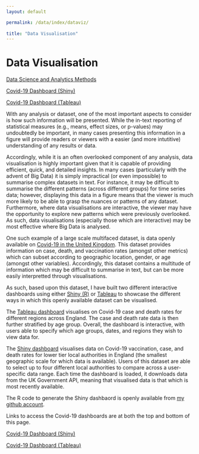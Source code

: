 ```yaml
---
layout: default

permalink: /data/index/dataviz/
  
title: "Data Visualisation"
---
```

  
# Data Visualisation

[Data Science and Analytics Methods](https://benjburgess.github.io/data/index)

[Covid-19 Dashboard (Shiny)](https://benjburgess.shinyapps.io/covid19_ltla_dashboard/)

[Covid-19 Dashboard (Tableau)](https://public.tableau.com/app/profile/ben.burgess/viz/Covid-19DashboardRegion_Age/Dashboard2?publish=yes)

With any analysis or dataset, one of the most important aspects to consider is how such information will be presented. While the in-text reporting of statistical measures (e.g., means, effect sizes, or p-values) may undoubtedly be important, in many cases presenting this information in a figure will provide readers or viewers with a easier (and more intutitive) understanding of any results or data.

Accordingly, while it is an often overlooked component of any analysis, data visualisation is highly important given that it is capable of providing efficient, quick, and detailed insights. In many cases (particularly with the advent of Big Data) it is simply impractical (or even impossible) to summarise complex datasets in text. For instance, it may be difficult to summarise the different patterns (across different groups) for time series data; however, displaying this data in a figure means that the viewer is much more likely to be able to grasp the nuances or patterns of any dataset. Furthermore, where data visualisations are interactive, the viewer may have the opportunity to explore new patterns which were previously overlooked. As such, data visualisations (especially those which are interactive) may be most effective where Big Data is analysed.

One such example of a large scale multifaced dataset, is data openly available on [Covid-19 in the United Kingdom](https://coronavirus.data.gov.uk/). This dataset provides information on case, death, and vaccination rates (amongst other metrics) which can subset according to geographic location, gender, or age (amongst other variables). Accordingly, this dataset contains a multitude of information which may be difficult to summarise in text, but can be more easily interpretted through visualisations.

As such, based upon this dataset, I have built two different interactive dashboards using either [Shiny (R)](https://benjburgess.shinyapps.io/covid19_ltla_dashboard/) or [Tableau](https://public.tableau.com/app/profile/ben.burgess/viz/Covid-19DashboardRegion_Age/Dashboard2?publish=yes) to showcase the different ways in which this openly available dataset can be visualised. 

The [Tableau dashboard](https://public.tableau.com/app/profile/ben.burgess/viz/Covid-19DashboardRegion_Age/Dashboard2?publish=yes) visualises on Covid-19 case and death rates for different regions across England. The case and death rate data is then further stratified by age group. Overall, the dashboard is interactive, with users able to specify which age groups, dates, and regions they wish to view data for.

The [Shiny dashboard](https://benjburgess.shinyapps.io/covid19_ltla_dashboard/) visualises data on Covid-19 vaccination, case, and death rates for lower tier local authorities in England (the smallest geographic scale for which data is available). Users of this dataset are able to select up to four different local authorities to compare across a user-specific data range. Each time the dashboard is loaded, it downloads data from the UK Government API, meaning that visualised data is that which is most recently available.

The R code to generate the Shiny dashbaord is openly available from [my github account](https://github.com/benjburgess/CovidDashboard).

Links to access the Covid-19 dashboards are at both the top and bottom of this page.

[Covid-19 Dashboard (Shiny)](https://benjburgess.shinyapps.io/covid19_ltla_dashboard/)

[Covid-19 Dashboard (Tableau)](https://public.tableau.com/app/profile/ben.burgess/viz/Covid-19DashboardRegion_Age/Dashboard2?publish=yes)


